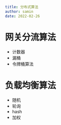 ```yaml
title: 分布式算法
author: samin
date: 2022-02-26
```

# 网关分流算法

- 计数器
- 漏桶
- 令牌桶算法

# 负载均衡算法

- 随机
- 轮询
- hash
- 加权